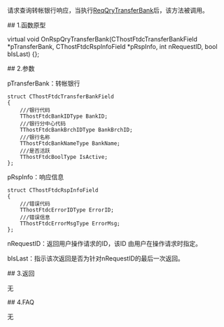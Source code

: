 <p>请求查询转帐银行响应，当执行<a href="../../CTHOSTFTDCTRADERSPI/REQQRYTRANSFERBANK/">ReqQryTransferBank</a>后，该方法被调用。</p>
<span class="anchor" id="e6fae49c-eb35-4951-9003-67cfdc5836e3"></span>
## 1.函数原型
<p>virtual void OnRspQryTransferBank(CThostFtdcTransferBankField *pTransferBank, CThostFtdcRspInfoField *pRspInfo, int nRequestID, bool bIsLast) {};</p>
<span class="anchor" id="36f4adba-9873-46b3-b551-a1d0aa900702"></span>
## 2.参数
<p>pTransferBank：转帐银行</p>
<pre><code>struct CThostFtdcTransferBankField
{
    ///银行代码
    TThostFtdcBankIDType BankID;
    ///银行分中心代码
    TThostFtdcBankBrchIDType BankBrchID;
    ///银行名称
    TThostFtdcBankNameType BankName;
    ///是否活跃
    TThostFtdcBoolType IsActive;
};
</code></pre>
<p>pRspInfo：响应信息</p>
<pre><code>struct CThostFtdcRspInfoField
{
    ///错误代码
    TThostFtdcErrorIDType ErrorID;
    ///错误信息
    TThostFtdcErrorMsgType ErrorMsg;
};
</code></pre>
<p>nRequestID：返回用户操作请求的ID，该ID 由用户在操作请求时指定。</p>
<p>bIsLast：指示该次返回是否为针对nRequestID的最后一次返回。</p>
<span class="anchor" id="a6cca494-23b2-4eba-9c8b-382a07f0b335"></span>
## 3.返回
<p>无</p>
<span class="anchor" id="561fb7ee-7b72-4020-8208-5e61dd8e4b44"></span>
## 4.FAQ
<p>无</p>

